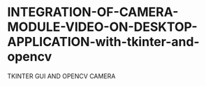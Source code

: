 # INTEGRATION-OF-CAMERA-MODULE-VIDEO-ON-DESKTOP-APPLICATION-with-tkinter-and-opencv
TKINTER GUI AND OPENCV CAMERA
